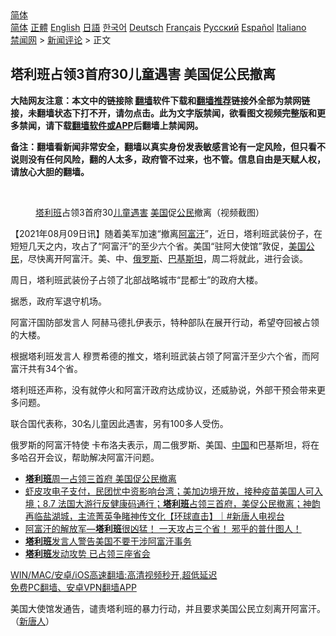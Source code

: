  <!-- 面包屑导航 --> <div class="breadcrumb"><!-- GTranslate: https://gtranslate.io/ -->  <div class="switcher notranslate">  <div class="selected">  <a href="#" onclick="return false;"> 简体</a>  </div>  <div class="option">  <a href="https://www.bannedbook.org" onclick="doGTranslate('zh-CN|zh-CN');jQuery('div.switcher div.selected a').html(jQuery(this).html());return false;" title="简体中文" class="nturl selected"> 简体</a>  <a href="https://www.bannedbook.org/zh-tw/" onclick="doGTranslate('zh-CN|zh-TW');jQuery('div.switcher div.selected a').html(jQuery(this).html());return false;" title="繁體中文" class="nturl"> 正體</a>  <a href="https://www.bannedbook.org/en/" onclick="doGTranslate('zh-CN|en');jQuery('div.switcher div.selected a').html(jQuery(this).html());return false;" title="English" class="nturl"> English</a>  <a href="https://www.bannedbook.org/ja/" onclick="doGTranslate('zh-CN|ja');jQuery('div.switcher div.selected a').html(jQuery(this).html());return false;" title="日本語" class="nturl"> 日語</a>  <a href="https://www.bannedbook.org/ko/" onclick="doGTranslate('zh-CN|ko');jQuery('div.switcher div.selected a').html(jQuery(this).html());return false;" title="한국어" class="nturl"> 한국어</a>  <a href="https://www.bannedbook.org/de/" onclick="doGTranslate('zh-CN|de');jQuery('div.switcher div.selected a').html(jQuery(this).html());return false;" title="Deutsch" class="nturl"> Deutsch</a>  <a href="https://www.bannedbook.org/fr/" onclick="doGTranslate('zh-CN|fr');jQuery('div.switcher div.selected a').html(jQuery(this).html());return false;" title="Français" class="nturl"> Français</a>  <a href="https://www.bannedbook.org/ru/" onclick="doGTranslate('zh-CN|ru');jQuery('div.switcher div.selected a').html(jQuery(this).html());return false;" title="Русский" class="nturl"> Русский</a>  <a href="https://www.bannedbook.org/es/" onclick="doGTranslate('zh-CN|es');jQuery('div.switcher div.selected a').html(jQuery(this).html());return false;" title="Español" class="nturl"> Español</a>  <a href="https://www.bannedbook.org/it/" onclick="doGTranslate('zh-CN|it');jQuery('div.switcher div.selected a').html(jQuery(this).html());return false;" title="Italiano" class="nturl"> Italiano</a>  </div>  </div>      <div class='breadcrumb-sub'><!-- Breadcrumb NavXT 6.3.0 --> <a href="https://www.bannedbook.org/" class="home">禁闻网</a> &gt; <a href="https://www.bannedbook.org/bnews/comments/" class="category">新闻评论</a> &gt; 正文</div></div><h2>塔利班占领3首府30儿童遇害 美国促公民撤离</h2> <p class="notice"><b>大陆网友注意：本文中的链接除 <a href="https://github.com/bannedbook/fanqiang" >翻墙</a>软件下载和<a href="https://github.com/killgcd/justmysocks/blob/master/README.md">翻墙推荐</a>链接外全部为禁网链接，未翻墙状态下打不开，请勿点击。此为文字版禁闻，欲看图文视频完整版和更多禁闻，请下载<a href="https://github.com/bannedbook/fanqiang">翻墙软件或APP</a>后翻墙上禁闻网。</p><p>备注：翻墙看新闻非常安全，翻墙以真实身份发表敏感言论有一定风险，但只看不说则没有任何风险，翻的人太多，政府管不过来，也不管。信息自由是天赋人权，请放心大胆的翻墙。</b></p>  <div class="entry"> <br /> <figure><a href="https://i0.wp.com/upload-images-bucket-v64rleca837do.s3.eu-west-1.amazonaws.com/wp-content/uploads/2021/08/10002401/Screen-Shot-2021-08-09-at-20.05.06.png?fit=998%2C648&#038;ssl=1" data-caption="塔利班占领3首府30儿童遇害  美国促公民撤离（视频截图）"></a><figcaption class="wp-caption-text"><a href="https://www.bannedbook.org/bnews/tag/%e5%a1%94%e5%88%a9%e7%8f%ad/" class="st_tag internal_tag" rel="tag" title="标签 塔利班 下的日志">塔利班</a>占领3首府30<a href="https://www.bannedbook.org/bnews/tag/%E5%84%BF%E7%AB%A5/" class="st_tag internal_tag" rel="tag" title="标签 儿童 下的日志">儿童</a><a href="https://www.bannedbook.org/bnews/tag/%E9%81%87%E5%AE%B3/" class="st_tag internal_tag" rel="tag" title="标签 遇害 下的日志">遇害</a>  <a href="https://www.bannedbook.org/bnews/tag/%e7%be%8e%e5%9b%bd/" class="st_tag internal_tag" rel="tag" title="标签 美国 下的日志">美国</a>促<a href="https://www.bannedbook.org/bnews/tag/%e5%85%ac%e6%b0%91/" class="st_tag internal_tag" rel="tag" title="标签 公民 下的日志">公民</a>撤离（视频截图）</figcaption></figure> <p>【2021年08月09日讯】随着美军加速“撤离<a href="https://www.bannedbook.org/bnews/tag/%e9%98%bf%e5%af%8c%e6%b1%97/" class="st_tag internal_tag" rel="tag" title="标签 阿富汗 下的日志">阿富汗</a>”，近日，塔利班武装份子，在短短几天之内，攻占了“阿富汗”的至少六个省。美国“驻阿大使馆”敦促，<a href="https://www.bannedbook.org/bnews/tag/%E7%BE%8E%E5%9B%BD%E5%85%AC%E6%B0%91/" class="st_tag internal_tag" rel="tag" title="标签 美国公民 下的日志">美国公民</a>，尽快离开阿富汗。美、中、<a href="https://www.bannedbook.org/bnews/tag/%e4%bf%84%e7%bd%97%e6%96%af/" class="st_tag internal_tag" rel="tag" title="标签 俄罗斯 下的日志">俄罗斯</a>、<a href="https://www.bannedbook.org/bnews/tag/%e5%b7%b4%e5%9f%ba%e6%96%af%e5%9d%a6/" class="st_tag internal_tag" rel="tag" title="标签 巴基斯坦 下的日志">巴基斯坦</a>，周二将就此，进行会谈。</p> <p>周日，塔利班武装份子占领了北部战略城市“昆都士”的政府大楼。</p>  <p>据悉，政府军退守机场。</p> <p>阿富汗国防部发言人 阿赫马德扎伊表示，特种部队在展开行动，希望夺回被占领的大楼。</p>  <p>根据塔利班发言人 穆贾希德的推文，塔利班武装占领了阿富汗至少六个省，而阿富汗共有34个省。</p> <p>塔利班还声称，没有就停火和阿富汗政府达成协议，还威胁说，外部干预会带来更多问题。</p>  <p>联合国代表称，30名儿童因此遇害，另有100多人受伤。</p> <p>俄罗斯的阿富汗特使 卡布洛夫表示，周二俄罗斯、美国、<span class='wp_keywordlink_affiliate'><a href="https://www.bannedbook.org/" title="中国" target="_blank">中国</a></span>和巴基斯坦，将在多哈召开会议，帮助解决阿富汗问题。</p>  <ul class='op-related-articles' title='相关阅读'> <li><a href='https://www.bannedbook.org/bnews/bannedvideo/20210810/1603357.html' target='_blank'><b>塔利班</b>周一占领三首府 美国促公民撤离</a></li> <li><a href='https://www.bannedbook.org/bnews/bannedvideo/20210810/1603319.html' target='_blank'>虾皮攻电子支付，民团忧中资影响台湾；美加边境开放，接种疫苗美国人可入境；8.7 法国大游行反健康码通行；<b>塔利班</b>占领三首府，美促公民撤离；神韵再临盐湖城，主流菁英争睹神传文化【环球直击】｜#新唐人电视台</a></li> <li><a href='https://www.bannedbook.org/bnews/bannedvideo/20210809/1603307.html' target='_blank'>阿富汗的解放军—<b>塔利班</b>很凶猛！  一天攻占三个省！        邪乎的普什图人！</a></li> <li><a href='https://www.bannedbook.org/bnews/baitai/20210809/1603075.html' target='_blank'><b>塔利班</b>发言人警告美国不要干涉阿富汗事务</a></li> <li><a href='https://www.bannedbook.org/bnews/baitai/20210809/1603064.html' target='_blank'><b>塔利班</b>发动攻势 已占领三座省会</a></li> </ul> <p class="texttj"> <a href="https://github.com/bannedbook/fanqiang/wiki/V2ray%E6%9C%BA%E5%9C%BA" target="_blank">WIN/MAC/安卓/iOS高速翻墙:高清视频秒开,超低延迟</a><br/> <a href="https://github.com/bannedbook/fanqiang/wiki/%E7%A6%81%E9%97%BB%E7%BD%91%E5%AE%89%E5%8D%93%E7%BF%BB%E5%A2%99%E6%96%B0%E9%97%BBAPP" target="_blank">免费PC翻墙、安卓VPN翻墙APP</a></p><p>美国大使馆发通告，谴责塔利班的暴力行动，并且要求美国公民立刻离开阿富汗。（<span class='wp_keywordlink_affiliate'><a href="https://www.ntdtv.com/" title="新唐人">新唐人</a></span>）</p><a name='sharetosocial'></a>  <div style="margin-bottom:5px;padding-bottom:5px;clear:both"> <div id="archive-pix-1" class="banner-ads"> <!-- AuctionX Display platform tag START --> <div id="26318x728x90x621x_ADSLOT2" clicktrack="%%CLICK_URL_ESC%%"></div> <!-- AuctionX Display platform tag END --> </div> <div id="archive-pix-2" class="banner-ads"> <!-- AuctionX Display platform tag START --> <div id="26315x300x250x621x_ADSLOT2" clicktrack="%%CLICK_URL_ESC%%"></div> <!-- AuctionX Display platform tag END --> </div> </div>  <div id="archive-pix-1" class="banner-ads"> <!-- AuctionX Display platform tag START --> <div id="26318x728x90x621x_ADSLOT3" clicktrack="%%CLICK_URL_ESC%%"></div> <!-- AuctionX Display platform tag END --> </div> </div><!--END ENTRY--> 
